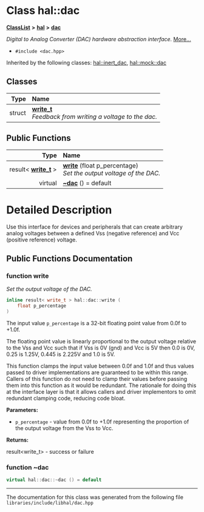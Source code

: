 

# Class hal::dac



[**ClassList**](annotated.md) **>** [**hal**](namespacehal.md) **>** [**dac**](classhal_1_1dac.md)



_Digital to Analog Converter (DAC) hardware abstraction interface._ [More...](#detailed-description)

* `#include <dac.hpp>`





Inherited by the following classes: [hal::inert\_dac](classhal_1_1inert__dac.md),  [hal::mock::dac](structhal_1_1mock_1_1dac.md)










## Classes

| Type | Name |
| ---: | :--- |
| struct | [**write\_t**](structhal_1_1dac_1_1write__t.md) <br>_Feedback from writing a voltage to the dac._  |






















## Public Functions

| Type | Name |
| ---: | :--- |
|  result&lt; [**write\_t**](structhal_1_1dac_1_1write__t.md) &gt; | [**write**](#function-write) (float p\_percentage) <br>_Set the output voltage of the DAC._  |
| virtual  | [**~dac**](#function-dac) () = default<br> |




























# Detailed Description


Use this interface for devices and peripherals that can create arbitrary analog voltages between a defined Vss (negative reference) and Vcc (positive reference) voltage. 


    
## Public Functions Documentation




### function write 

_Set the output voltage of the DAC._ 
```C++
inline result< write_t > hal::dac::write (
    float p_percentage
) 
```



The input value `p_percentage` is a 32-bit floating point value from 0.0f to +1.0f.


The floating point value is linearly proportional to the output voltage relative to the Vss and Vcc such that if Vss is 0V (gnd) and Vcc is 5V then 0.0 is 0V, 0.25 is 1.25V, 0.445 is 2.225V and 1.0 is 5V.


This function clamps the input value between 0.0f and 1.0f and thus values passed to driver implementations are guaranteed to be within this range. Callers of this function do not need to clamp their values before passing them into this function as it would be redundant. The rationale for doing this at the interface layer is that it allows callers and driver implementors to omit redundant clamping code, reducing code bloat.




**Parameters:**


* `p_percentage` - value from 0.0f to +1.0f representing the proportion of the output voltage from the Vss to Vcc. 



**Returns:**

result&lt;write\_t&gt; - success or failure 





        



### function ~dac 

```C++
virtual hal::dac::~dac () = default
```




------------------------------
The documentation for this class was generated from the following file `libraries/include/libhal/dac.hpp`

